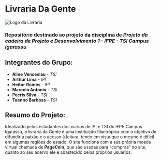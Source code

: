# Livraria Da Gente
  ![Logo da Livraria](https://ibb.co/ZcGg56W)
  
### Repositório destinado ao projeto da disciplina de *Projeto da cadeira de Projeto e Desenvolvimento 1 - IFPE - TSI  Campus Igarassu*

## Integrantes do Grupo:
- **Aline Venceslau** - *TSI*
- **Arthur Lima** - *IPI*
- **Heitor Gomes** - *IPI*
- **Marcelo Antonio** - *TSI*
- **Pecris Silva** - *TSI*
- **Tuanno Barbosa** - *TSI*

## Resumo do Projeto:
Idealizado pelos estudantes dos cursos de IPI e TSI do IFPE Campus Igarassu, a livraria da Gente é uma instituição filantrópica com o objetivo de difundir a paixão e o acesso à leitura, tendo em vista que o mesmo é difícil em algumas regiões do estado. O site funciona com a sua própria moeda virtual chamada de **PageCoin**, que são usadas para "compras" no site, quanto ao seu acervo ele é abastecido pelos próprios usuários.   
